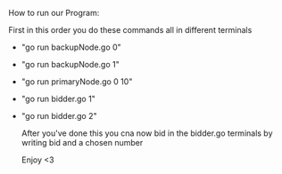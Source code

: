 How to run our Program:

First in this order you do these commands all in different terminals

- "go run backupNode.go 0"
- "go run backupNode.go 1"
- "go run primaryNode.go 0 10"
- "go run bidder.go 1"
- "go run bidder.go 2"

  After you've done this you cna now bid in the bidder.go terminals by writing bid and a chosen number

  Enjoy <3
